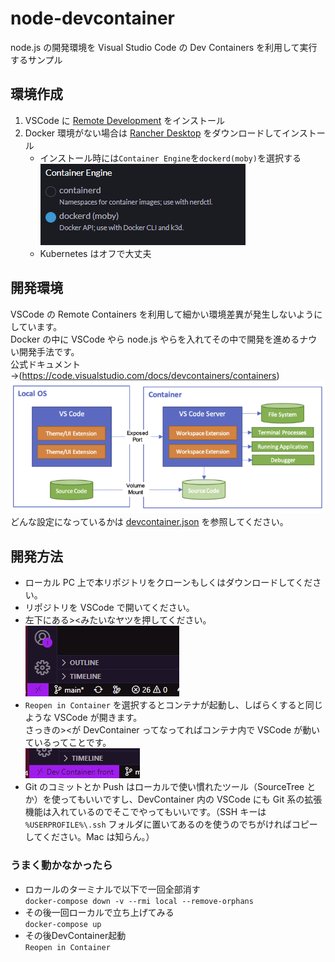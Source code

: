 # node-devcontainer

node.js の開発環境を Visual Studio Code の Dev Containers を利用して実行するサンプル

## 環境作成

1. VSCode に [Remote Development](https://marketplace.visualstudio.com/items?itemName=ms-vscode-remote.vscode-remote-extensionpack) をインストール
1. Docker 環境がない場合は [Rancher Desktop](https://rancherdesktop.io/) をダウンロードしてインストール
   - インストール時には`Container Engine`を`dockerd(moby)`を選択する  
     ![](img/2023-02-24-18-40-58.png)
   - Kubernetes はオフで大丈夫

## 開発環境

VSCode の Remote Containers を利用して細かい環境差異が発生しないようにしています。  
Docker の中に VSCode やら node.js やらを入れてその中で開発を進めるナウい開発手法です。  
公式ドキュメント →(https://code.visualstudio.com/docs/devcontainers/containers)  
![](img/2023-02-24-18-44-08.png)  
どんな設定になっているかは [devcontainer.json](https://github.com/shunsuke-kawai/node-devcontainer/blob/main/.devcontainer/devcontainer.json) を参照してください。

## 開発方法

- ローカル PC 上で本リポジトリをクローンもしくはダウンロードしてください。
- リポジトリを VSCode で開いてください。
- 左下にある><みたいなヤツを押してください。  
  ![](img/2023-02-24-18-58-08.png)
- `Reopen in Container` を選択するとコンテナが起動し、しばらくすると同じような VSCode が開きます。  
  さっきの><が DevContainer ってなってればコンテナ内で VSCode が動いているってことです。  
  ![](img/2023-02-24-19-00-22.png)
- Git のコミットとか Push はローカルで使い慣れたツール（SourceTree とか）を使ってもいいですし、DevContainer 内の VSCode にも Git 系の拡張機能は入れているのでそこでやってもいいです。（SSH キーは `%USERPROFILE%\.ssh` フォルダに置いてあるのを使うのでちがければコピーしてください。Mac は知らん。）

### うまく動かなかったら
- ロカールのターミナルで以下で一回全部消す  
`docker-compose down -v --rmi local --remove-orphans`  
- その後一回ローカルで立ち上げてみる  
`docker-compose up`  
- その後DevContainer起動  
`Reopen in Container`  

